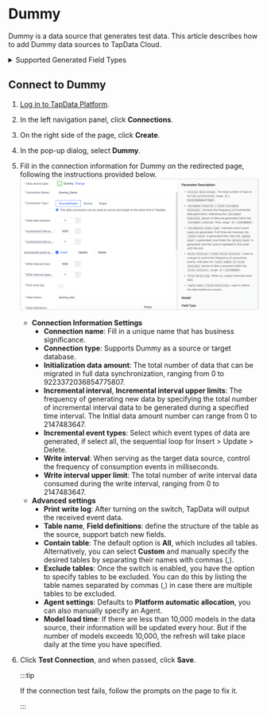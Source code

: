 # Dummy



Dummy is a data source that generates test data. This article describes how to add Dummy data sources to TapData Cloud.

<details><summary>Supported Generated Field Types</summary>

| Type                      | Description            | Parameters                                                    |
| ------------------------- | ---------------------- | ------------------------------------------------------------ |
| array                     | Array                  | None                                                          |
| binary                    | Binary                 | None                                                          |
| boolean                   | Boolean                | None                                                          |
| date                      | Date                   | None                                                          |
| datetime                  | Date + Time            | None                                                          |
| map                       | Key-Value Pair         | None                                                          |
| now                       | Current Time           | None                                                          |
| number[(precision,scale)] | Number                 | ● precision: Length (range 1-40, default 4)<br />● scale: Precision (range 0-10, default 1) |
| rdatetime[(fraction)]     | Date with Specific Precision | fraction: Time precision (default: 0, range 0-9 integers)     |
| rlongbinary[(byte)]       | Random Binary with Specified Length | byte: Byte length (default: 1000)                             |
| rlongstring[(byte)]       | Random Long String with Specified Length | byte: Byte length (default: 1000)                             |
| rnumber[(precision)]      | Random Number          | precision: Length (default: 4)                                |
| rstring[(byte)]           | Random String with Specified Length | byte: Byte length (default: 64)                               |
| serial[(begin,step)]      | Serial Sequence        | ● begin: Starting position (default: 1) <br />● step: Step size (default: 1) |
| string(byte)              | String                 | ● byte: Byte length (default: 64) <br />● fixed: Add this flag for fixed-length strings (default: variable length) |
| time                      | Time                   | None                                                          |
| uuid                      | UUID                   | None                                                          |

</details>

## Connect to Dummy

1. [Log in to TapData Platform](../../user-guide/log-in.md).
2. In the left navigation panel, click **Connections**.
3. On the right side of the page, click **Create**.
4. In the pop-up dialog, select **Dummy**.
5. Fill in the connection information for Dummy on the redirected page, following the instructions provided below.![](../../images/connect_dummy.png)
      * **Connection Information Settings**
        * **Connection name**: Fill in a unique name that has business significance.
        * **Connection type**: Supports Dummy as a source or target database.
        * **Initialization data amount**: The total number of data that can be migrated in full data synchronization, ranging from 0 to 9223372036854775807.
        * **Incremental interval**, **Incremental interval upper limits**: The frequency of generating new data by specifying the total number of incremental interval data to be generated during a specified time interval. The Initial data amount number can range from 0 to 2147483647.
        * **Incremental event types**: Select which event types of data are generated, if select all, the sequential loop for Insert > Update > Delete.
        * **Write interval**: When serving as the target data source, control the frequency of consumption events in milliseconds.
        * **Write interval upper limit**: The total number of write interval data consumed during the write interval, ranging from 0 to 2147483647.
      * **Advanced settings**
        * **Print write log**: After turning on the switch, TapData will output the received event data.
        * **Table name**, **Field definitions**: define the structure of the table as the source, support batch new fields.
        * **Contain table**: The default option is **All**, which includes all tables. Alternatively, you can select **Custom** and manually specify the desired tables by separating their names with commas (,).
        * **Exclude tables**: Once the switch is enabled, you have the option to specify tables to be excluded. You can do this by listing the table names separated by commas (,) in case there are multiple tables to be excluded.
        * **Agent settings**: Defaults to **Platform automatic allocation**, you can also manually specify an Agent.
        * **Model load time**: If there are less than 10,000 models in the data source, their information will be updated every hour. But if the number of models exceeds 10,000, the refresh will take place daily at the time you have specified.
      
6. Click **Test Connection**, and when passed, click **Save**.

   :::tip

   If the connection test fails, follow the prompts on the page to fix it.

   :::

